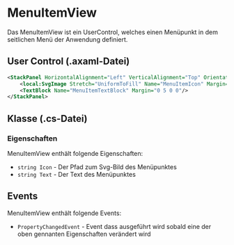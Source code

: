 # MenuItemView

Das MenuItemView ist ein UserControl, welches einen Menüpunkt in dem seitlichen Menü der Anwendung definiert.

## User Control (.axaml-Datei)

```XML
<StackPanel HorizontalAlignment="Left" VerticalAlignment="Top" Orientation="Horizontal">
	<local:SvgImage Stretch="UniformToFill" Name="MenuItemIcon" Margin="0 0 70 0" ImageTint="White"/>
	<TextBlock Name="MenuItemTextBlock" Margin="0 5 0 0"/>
</StackPanel>
```

## Klasse (.cs-Datei)

### Eigenschaften

MenuItemView enthält folgende Eigenschaften:

- `string Icon` - Der Pfad zum Svg-Bild des Menüpunktes
- `string Text` - Der Text des Menüpunktes

## Events

MenuItemView enthält folgende Events:

- `PropertyChangedEvent` - Event dass ausgeführt wird sobald eine der oben gennanten Eigenschaften verändert wird